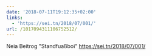 ```yaml
---
date: '2018-07-11T19:12:35+02:00'
links:
  - 'https://sei.tn/2018/07/001/'
url: /1017094311106752512/
---
```

Neia Beitrog "Standfuaßboi" https://sei.tn/2018/07/001/
